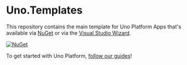 # Uno.Templates

This repository contains the main template for Uno Platform Apps that's available via [NuGet](https://www.nuget.org/packages/Uno.Templates) or via the [Visual Studio Wizard](https://marketplace.visualstudio.com/items?itemName=unoplatform.uno-platform-addin-2022). 

[![NuGet](https://badgen.net/nuget/v/Uno.Templates)](https://www.nuget.org/packages/Uno.Templates)

To get started with Uno Platform, [follow our guides](https://aka.platform.uno/get-started)!